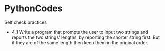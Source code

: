 # PythonCodes

Self check practices
* 4_1 Write a program that prompts the user to input two strings and reports the two strings' lengths, by reporting the shorter string first. But if they are of the same length then keep them in the original order.  
